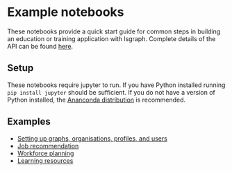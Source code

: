 # Example notebooks

These notebooks provide a quick start guide for common steps in building an education or training application with lsgraph. Complete details of the API can be found [here](https://learnershape.com/docs/api).

## Setup

These notebooks require jupyter to run. If you have Python installed running `pip install jupyter` should be sufficient. If you do not have a version of Python installed, the [Ananconda distribution](https://www.anaconda.com/products/individual) is recommended.

## Examples

* [Setting up graphs, organisations, profiles, and users](https://github.com/LearnerShape/lsgraph/blob/main/notebooks/setup.ipynb)
* [Job recommendation](https://github.com/LearnerShape/lsgraph/blob/main/notebooks/job%20recommendation.ipynb)
* [Workforce planning](https://github.com/LearnerShape/lsgraph/blob/main/notebooks/workforce%20planning.ipynb)
* [Learning resources](https://github.com/LearnerShape/lsgraph/blob/main/notebooks/learning%20resources.ipynb)


